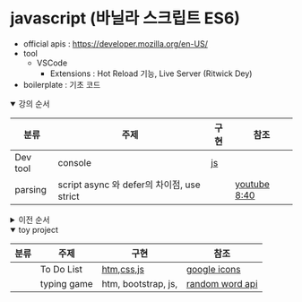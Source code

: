 # javascript (바닐라 스크립트 ES6)
+ official apis : https://developer.mozilla.org/en-US/
+ tool
    - VSCode 
        - Extensions : Hot Reload 기능, Live Server (Ritwick Dey) 
+ boilerplate : 기초 코드

<details open>
<summary>강의 순서</summary>
    
|분류|주제|구현|참조|
|--|--|--|--|
|Dev tool|console|[js](./prints.js)||
|parsing|script async 와 defer의 차이점, use strict||[youtube 8:40](https://youtu.be/tJieVCgGzhs)|
</details>

<details>
<summary>이전 순서</summary>
    
|분류|주제|구현|참조|
|--|--|--|--|
|data types|var, let, const|[js](./variables/variable_type.js)||
|variable type|primative|[js](./variables/variable_type.js)|[youtube](https://youtu.be/__Zz17_5FRU)|
|variable type|string|[js](./variables/strings.js)||
|variable type|array|[js](./variables/arrays.js)||
|variable type|boolean||[youtube](https://youtu.be/SswrP0JLNGY)|
|condition|if|[js](./conditioins.js)||
|variable type|object|[js](./variables/objects.js)|[youtube](https://youtu.be/__Zz17_5FRU)|
|function|basic, callback|[js](./functions/functions.js)|[youtube](https://youtu.be/-cAPq25P-68)|
|function|호이스팅(hoisting)|[js](./functions/functions.js)||
|function|렉시컬 스코프(Lexical Scope)|[js](./functions/functions.js)||
|function|map, filter, reduce|[js](./functions/map_filter_reduce.js)||
|function|OOP, class|[js](./functions/OOP.js)|[youtube](https://youtu.be/fU25vI0EOOk)|
|DOM|dom|[htm](./dom.html), [js](./DOM/doms.js)||
|DOM|event|[htm](./dom.html), [js](./DOM/events.js)||
|api|json|[js](./apis/jsons.js)||
|api|http|[js](./apis/apis.js)|[covid19 > Doc view](https://covid19api.com/)|
</details>
<details open>
<summary>toy project</summary>

|분류|주제|구현|참조|
|--|--|--|--|
||To Do List|[htm](./todo_list.html),[css](./css/style_01.css),[js](./todo_list.js)|[google icons](https://fonts.google.com/icons)|
||typing game|htm, bootstrap, js,|[random word api](https://www.wordsapi.com/)|
</details>
